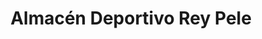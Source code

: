 ---
title: "Almacén Deportivo Rey Pele"
url: /socorro/almacen-deportivo-rey-pele/
shop: deportes
---
